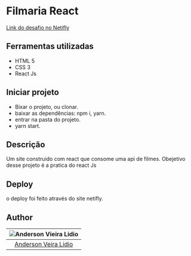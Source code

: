 # Filmaria React

[Link do desafio no Netifly](https://filmaria-react-study.netlify.app/)

## Ferramentas utilizadas

- HTML 5
- CSS 3
- React Js

## Iniciar projeto
 - Bixar o projeto, ou clonar.
 - baixar as dependências: npm i, yarn.
 - entrar na pasta do projeto.
 - yarn start.

## Descrição

Um site construido com react que consome uma api de filmes. Obejetivo desse projeto é a pratica do react Js

## Deploy

o deploy foi feito através do site netifly.


## Author

| ![Anderson Vieira Lidio](https://avatars0.githubusercontent.com/u/59943925?s=400&u=56d24f89e2742b77de0ae9e9de2d0005f566395c&v=4) |
| :------------------------------------------------------------------------------------------------------------------------------: |
|                                     [Anderson Veira Lidio](https://github.comAndersonvlidio)                                     |

